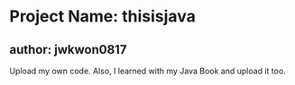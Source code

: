 # **Project Name:** thisisjava
## **author:** jwkwon0817

Upload my own code.
Also, I learned with my Java Book and upload it too.
